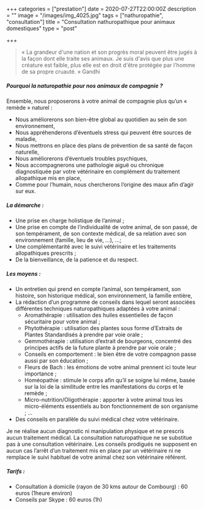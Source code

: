 +++
categories = ["prestation"]
date = 2020-07-27T22:00:00Z
description = ""
image = "/images/img_4025.jpg"
tags = ["nathuropathie", "consultation"]
title = "Consultation nathuropathique pour animaux domestiques"
type = "post"

+++
> « La grandeur d'une nation et son progrès moral peuvent être jugés à la façon dont elle traite ses animaux. Je suis d'avis que plus une créature est faible, plus elle est en droit d'être protégée par l'homme de sa propre cruauté. » Gandhi


##### Pourquoi la naturopathie pour nos animaux de compagnie ?

Ensemble, nous proposerons à votre animal de compagnie plus qu’un « remède » naturel :

* Nous améliorerons son bien-être global au quotidien au sein de son environnement,
* Nous appréhenderons d’éventuels stress qui peuvent être sources de maladie,
* Nous mettrons en place des plans de prévention de sa santé de façon naturelle,
* Nous améliorerons d’éventuels troubles psychiques,
* Nous accompagnerons une pathologie aiguë ou chronique diagnostiquée par votre vétérinaire en complément du traitement allopathique mis en place,
* Comme pour l’humain, nous chercherons l’origine des maux afin d’agir sur eux.

##### La démarche :

* Une prise en charge holistique de l’animal ;
* Une prise en compte de l’individualité de votre animal, de son passé, de son tempérament, de son contexte médical, de sa relation avec son environnement (famille, lieu de vie, ...), ...;
* Une complémentarité avec le suivi vétérinaire et les traitements allopathiques prescrits ;
* De la bienveillance, de la patience et du respect.

##### Les moyens :

* Un entretien qui prend en compte l’animal, son tempérament, son histoire, son historique médical, son environnement, la famille entière,
* La rédaction d’un programme de conseils dans lequel seront associées différentes techniques naturopathiques adaptées à votre animal :
  * Aromathérapie : utilisation des huiles essentielles de façon sécuritaire pour votre animal ;
  * Phytothérapie : utilisation des plantes sous forme d’Extraits de Plantes Standardisés à prendre par voie orale ;
  * Gemmothérapie : utilisation d’extrait de bourgeons, concentré des principes actifs de la future plante à prendre par voie orale ;
  * Conseils en comportement : le bien être de votre compagnon passe aussi par son éducation ;
  * Fleurs de Bach : les émotions de votre animal prennent ici toute leur importance ;
  * Homéopathie : stimule le corps afin qu’il se soigne lui même, basée sur la loi de la similitude entre les manifestations du corps et le remède ;
  * Micro-nutrition/Oligothérapie : apporter à votre animal tous les micro-éléments essentiels au bon fonctionnement de son organisme ; ...
* Des conseils en parallèle du suivi médical chez votre vétérinaire.

Je ne réalise aucun diagnostic ni manipulation physique et ne prescris aucun traitement médical. La consultation naturopathique ne se substitue pas à une consultation vétérinaire. Les conseils prodigués ne supposent en aucun cas l’arrêt d’un traitement mis en place par un vétérinaire ni ne remplace le suivi habituel de votre animal chez son vétérinaire référent.

##### Tarifs :

* Consultation à domicile (rayon de 30 kms autour de Combourg) : 60 euros (1heure environ)
* Conseils par Skype : 60 euros (1h)